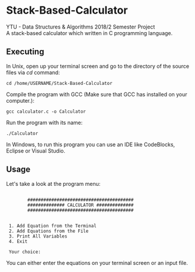 # Stack-Based-Calculator
YTU - Data Structures & Algorithms 2018/2 Semester Project \
A stack-based calculator which written in C programming language.



## Executing
In Unix, open up your terminal screen and go to the directory of the source files via *cd* command:

```
cd /home/USERNAME/Stack-Based-Calculator
```

Compile the program with GCC (Make sure that GCC has installed on your computer.):
```
gcc calculator.c -o Calculator
```

Run the program with its name: 
```
./Calculator
```

In Windows, to run this program you can use an IDE like CodeBlocks, Eclipse or Visual Studio.

## Usage

Let's take a look at the program menu:

```

        ########################################
        ############## CALCULATOR ##############
        ########################################


 1. Add Equation from the Terminal
 2. Add Equations from the File
 3. Print All Variables
 4. Exit

 Your choice:

```

You can either enter the equations on your terminal screen or an input file. 
